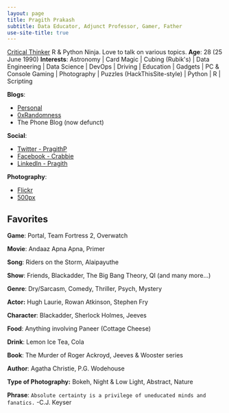 ```yaml
---
layout: page
title: Pragith Prakash
subtitle: Data Educator, Adjunct Professor, Gamer, Father
use-site-title: true
---
```


[Critical Thinker](https://en.wikipedia.org/wiki/Critical_thinking) R & Python Ninja. Love to talk on various topics.
**Age**: 28 (25 June 1990)
**Interests**:
Astronomy | Card Magic | Cubing (Rubik's) | Data Engineering | Data Science | DevOps | Driving | Education | Gadgets | PC &amp; Console Gaming | Photography | Puzzles (HackThisSite-style) | Python | R | Scripting

**Blogs**:
* [Personal](http://pragith.net/blog)
* [0xRandomness](http://t.pragith.net)
* The Phone Blog (now defunct)

**Social**:
* [Twitter - PragithP](https://twitter.com/PragithP)
* [Facebook - Crabbie](https://facebook.com/crabbie)
* [LinkedIn - Pragith](https://linkedin.com/in/Pragith)

**Photography**:
* [Flickr](https://flickr.com/pragith)
* [500px](https://500px.com/pragith)

## Favorites

**Game**:
Portal, Team Fortress 2, Overwatch

**Movie**:
Andaaz Apna Apna, Primer

**Song**:
Riders on the Storm, Alaipayuthe

**Show**:
Friends, Blackadder, The Big Bang Theory, QI (and many more...)

**Genre**:
Dry/Sarcasm, Comedy, Thriller, Psych, Mystery

**Actor:**
Hugh Laurie, Rowan Atkinson, Stephen Fry

**Character**:
Blackadder, Sherlock Holmes, Jeeves

**Food**:
Anything involving Paneer (Cottage Cheese)

**Drink**:
Lemon Ice Tea, Cola

**Book**:
The Murder of Roger Ackroyd, Jeeves & Wooster series

**Author**:
Agatha Christie, P.G. Wodehouse

**Type of Photography:** 
Bokeh, Night & Low Light, Abstract, Nature

**Phrase**:
`Absolute certainty is a privilege of uneducated minds and fanatics.` 
-C.J. Keyser
